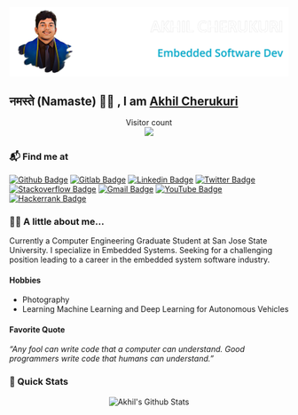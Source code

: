 ![Akhil Cherukuri Banner Image](./banner_transparent.png)

## नमस्ते (Namaste) 🙏🏻 , I am [Akhil Cherukuri](http://akhilcherukuri.com) 

<p align="center"> 
  Visitor count<br>
  <img src="https://profile-counter.glitch.me/akhilcherukuri/count.svg" />
</p>

### 📬 Find me at
[![Github Badge](http://img.shields.io/badge/-GitHub-black?style=for-the-badge&logo=github&link=https://github.com/akhilcherukuri/)](https://github.com/akhilcherukuri/)
[![Gitlab Badge](http://img.shields.io/badge/-GitLab-fca121?style=for-the-badge&logo=gitlab&link=https://gitlab.com/akhilcherukuri/)](https://gitlab.com/akhilcherukuri/)
[![Linkedin Badge](https://img.shields.io/badge/-LinkedIn-blue?style=for-the-badge&logo=Linkedin&logoColor=white&link=https://www.linkedin.com/in/akhilcherukuri/)](https://www.linkedin.com/in/akhilcherukuri)
[![Twitter Badge](https://img.shields.io/badge/-Twitter-1ca0f1?style=for-the-badge&logo=twitter&logoColor=white&link=https://twitter.com/akhilcherukuri)](https://twitter.com/akhilcherukuri)
[![Stackoverflow Badge](https://img.shields.io/badge/-Stack%20overflow-FE7A16?style=for-the-badge&logo=stack-overflow&logoColor=white&link=https://stackoverflow.com/users/9321888/akhilcherukuri)](https://stackoverflow.com/users/9321888/akhilcherukuri)
[![Gmail Badge](https://img.shields.io/badge/-Gmail-d14836?style=for-the-badge&logo=Gmail&logoColor=white&link=mailto:panzercherukuri@gmail.com)](mailto:panzercherukuri@gmail.com)
[![YouTube Badge](https://img.shields.io/badge/-YouTube-c4302b?style=for-the-badge&logoColor=c4302b&logo=youtube&logoColor=white&link=https://www.youtube.com/channel/UCT6VCZKB5v9ddas_Br-qngA)](https://www.youtube.com/channel/UCT6VCZKB5v9ddas_Br-qngA)
[![Hackerrank Badge](https://img.shields.io/badge/-Hackerrank-2EC866?style=for-the-badge&logo=HackerRank&logoColor=white&link=https://www.hackerrank.com/akhilcherukuri)](https://www.hackerrank.com/akhilcherukuri)

### 👨‍💻 A little about me... 

Currently a Computer Engineering Graduate Student at San Jose State University. I specialize in Embedded Systems. Seeking for a challenging position leading to a career in the embedded system software industry.

#### Hobbies
- Photography 
- Learning Machine Learning and Deep Learning for Autonomous Vehicles 

#### Favorite Quote
 *“Any fool can write code that a computer can understand. Good programmers write code that humans can understand.”*

### 🚀 Quick Stats
<p align="center">
<img align="center" src="https://github-readme-streak-stats.herokuapp.com/?user=akhilcherukuri" alt="Akhil's Github Stats" />
</p>

